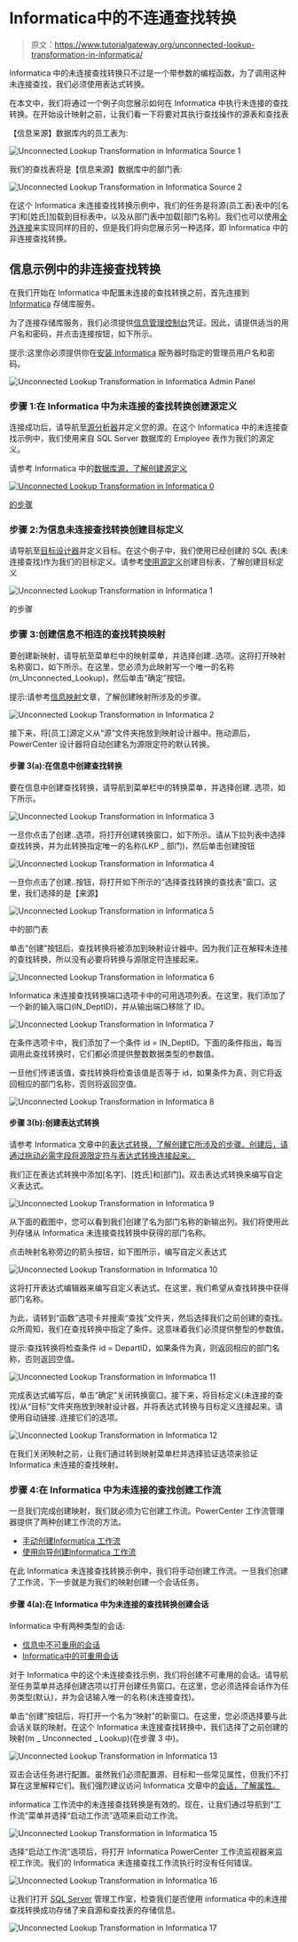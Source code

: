 # Informatica中的不连通查找转换

> 原文：<https://www.tutorialgateway.org/unconnected-lookup-transformation-in-informatica/>

Informatica 中的未连接查找转换只不过是一个带参数的编程函数，为了调用这种未连接查找，我们必须使用表达式转换。

在本文中，我们将通过一个例子向您展示如何在 Informatica 中执行未连接的查找转换。在开始设计映射之前，让我们看一下将要对其执行查找操作的源表和查找表

【信息来源】数据库内的员工表为:

![Unconnected Lookup Transformation in Informatica Source 1](img/0ff8d03a63d3f2d830c98da1fdb1ad4e.png)

我们的查找表将是【信息来源】数据库中的部门表:

![Unconnected Lookup Transformation in Informatica Source 2](img/ad381458ba62b31c1adda685a07425df.png)

在这个 Informatica 未连接查找转换示例中，我们的任务是将源(员工表)表中的[名字]和[姓氏]加载到目标表中，以及从部门表中加载[部门名称]。我们也可以使用[全外连接](https://www.tutorialgateway.org/full-outer-join-in-informatica/)来实现同样的目的，但是我们将向您展示另一种选择，即 Informatica 中的非连接查找转换。

## 信息示例中的非连接查找转换

在我们开始在 Informatica 中配置未连接的查找转换之前，首先连接到 [Informatica](https://www.tutorialgateway.org/informatica/) 存储库服务。

为了连接存储库服务，我们必须提供[信息管理控制台](https://www.tutorialgateway.org/informatica-admin-console/)凭证。因此，请提供适当的用户名和密码，并点击连接按钮，如下所示。

提示:这里你必须提供你在[安装 Informatica](https://www.tutorialgateway.org/how-to-install-informatica/) 服务器时指定的管理员用户名和密码。

![Unconnected Lookup Transformation in Informatica Admin Panel](img/94f8d80d63361b2bfd960a0a92f0d45f.png)

### 步骤 1:在 Informatica 中为未连接的查找转换创建源定义

连接成功后，请导航至[源分析器](https://www.tutorialgateway.org/informatica-source-analyzer/)并定义您的源。在这个 Informatica 中的未连接查找示例中，我们使用来自 SQL Server 数据库的 Employee 表作为我们的源定义。

请参考 Informatica 中的[数据库源，了解创建源定义](https://www.tutorialgateway.org/database-source-in-informatica/)

[![Unconnected Lookup Transformation in Informatica 0](img/d0799f4d0e86e9c4553a07cb49be65be.png)](https://www.tutorialgateway.org/database-source-in-informatica/)

[的步骤](https://www.tutorialgateway.org/database-source-in-informatica/)

### 步骤 2:为信息未连接查找转换创建目标定义

请导航至[目标设计器](https://www.tutorialgateway.org/target-designer-in-informatica/)并定义目标。在这个例子中，我们使用已经创建的 SQL 表(未连接查找)作为我们的目标定义。请参考[使用源定义](https://www.tutorialgateway.org/create-informatica-target-table-using-source-definition/)创建目标表，了解创建目标定义

![Unconnected Lookup Transformation in Informatica 1](img/3f05bc648563be56f925a31028899338.png)

的步骤

### 步骤 3:创建信息不相连的查找转换映射

要创建新映射，请导航至菜单栏中的映射菜单，并选择创建..选项。这将打开映射名称窗口，如下所示。在这里，您必须为此映射写一个唯一的名称(m_Unconnected_Lookup)，然后单击“确定”按钮。

提示:请参考[信息映射](https://www.tutorialgateway.org/informatica-mapping/)文章，了解创建映射所涉及的步骤。

![Unconnected Lookup Transformation in Informatica 2](img/b9e3ebecece0f3f1eacf4ecae252f991.png)

接下来，将[员工]源定义从“源”文件夹拖放到映射设计器中。拖动源后，PowerCenter 设计器将自动创建名为源限定符的默认转换。

#### 步骤 3(a):在信息中创建查找转换

要在信息中创建查找转换，请导航到菜单栏中的转换菜单，并选择创建..选项，如下所示。

![Unconnected Lookup Transformation in Informatica 3](img/bd138d4cf02d048d7f064a57ba969061.png)

一旦你点击了创建..选项，将打开创建转换窗口，如下所示。请从下拉列表中选择查找转换，并为此转换指定唯一的名称(LKP _ 部门)，然后单击创建按钮

![Unconnected Lookup Transformation in Informatica 4](img/256cd4933d84bb0667a9eaaf812256e4.png)

一旦你点击了创建..按钮，将打开如下所示的“选择查找转换的查找表”窗口。这里，我们选择的是【来源】

![Unconnected Lookup Transformation in Informatica 5](img/cc1834b24364d90efd479ec1eab0f0de.png)

中的部门表

单击“创建”按钮后，查找转换将被添加到映射设计器中。因为我们正在解释未连接的查找转换，所以没有必要将转换与源限定符连接起来。

![Unconnected Lookup Transformation in Informatica 6](img/5850b93b403e5ecc073a580591dc8606.png)

Informatica 未连接查找转换端口选项卡中的可用选项列表。在这里，我们添加了一个新的输入端口(IN_DeptID)，并从输出端口移除了 ID。

![Unconnected Lookup Transformation in Informatica 7](img/70ff47602dad3c7a94a65ad295f687be.png)

在条件选项卡中，我们添加了一个条件 id = IN_DeptID。下面的条件指出，每当调用此查找转换时，它们都必须提供整数数据类型的参数值。

一旦他们传递该值，查找转换将检查该值是否等于 id，如果条件为真，则它将返回相应的部门名称，否则将返回空值。

![Unconnected Lookup Transformation in Informatica 8](img/d8d7018458877e739bfb7f5d6333de93.png)

#### 步骤 3(b):创建表达式转换

请参考 Informatica 文章中的[表达式转换，了解创建它所涉及的步骤。创建后，请通过拖动必需字段将源限定符与表达式转换连接起来。](https://www.tutorialgateway.org/expression-transformation-in-informatica/)

我们正在表达式转换中添加[名字]、[姓氏]和[部门]。双击表达式转换来编写自定义表达式。

![Unconnected Lookup Transformation in Informatica 9](img/af59cb12223ffa0e14594cb1b38a59d0.png)

从下面的截图中，您可以看到我们创建了名为部门名称的新输出列。我们将使用此列存储从 Informatica 未连接查找转换中获得的部门名称。

点击映射名称旁边的箭头按钮，如下图所示，编写自定义表达式

![Unconnected Lookup Transformation in Informatica 10](img/37148c1b9c825b42ec9b2f709dce8df9.png)

这将打开表达式编辑器来编写自定义表达式。在这里，我们希望从查找转换中获得部门名称。

为此，请转到“函数”选项卡并搜索“查找”文件夹，然后选择我们之前创建的查找。众所周知，我们在查找转换中指定了条件。这意味着我们必须提供整型的参数值。

提示:查找转换将检查条件 id = DepartID，如果条件为真，则返回相应的部门名称，否则返回空值。

![Unconnected Lookup Transformation in Informatica 11](img/e146c2391ce3bddde1b8af748dacef16.png)

完成表达式编写后，单击“确定”关闭转换窗口。接下来，将目标定义(未连接的查找)从“目标”文件夹拖放到映射设计器，并将表达式转换与目标定义连接起来。请使用自动链接..连接它们的选项。

![Unconnected Lookup Transformation in Informatica 12](img/db1ea8533c4c30461451c27f5cc5f85f.png)

在我们关闭映射之前，让我们通过转到映射菜单栏并选择验证选项来验证 Informatica 未连接的查找映射。

### 步骤 4:在 Informatica 中为未连接的查找创建工作流

一旦我们完成创建映射，我们就必须为它创建工作流。PowerCenter 工作流管理器提供了两种创建工作流的方法。

*   [手动创建Informatica 工作流](https://www.tutorialgateway.org/informatica-workflow/)
*   [使用向导创建Informatica 工作流](https://www.tutorialgateway.org/informatica-workflow-using-wizard/)

在此 Informatica 未连接查找转换示例中，我们将手动创建工作流。一旦我们创建了工作流，下一步就是为我们的映射创建一个会话任务。

#### 步骤 4(a):在 Informatica 中为未连接的查找转换创建会话

Informatica 中有两种类型的会话:

*   [信息中不可重用的会话](https://www.tutorialgateway.org/session-in-informatica/)
*   [Informatica中的可重用会话](https://www.tutorialgateway.org/reusable-session-in-informatica/)

对于 Informatica 中的这个未连接查找示例，我们将创建不可重用的会话。请导航至任务菜单并选择创建选项以打开创建任务窗口。在这里，您必须选择会话作为任务类型(默认)，并为会话输入唯一的名称(未连接查找)。

单击“创建”按钮后，将打开一个名为“映射”的新窗口。在这里，您必须选择要与此会话关联的映射。在这个 Informatica 未连接查找转换中，我们选择了之前创建的映射(m _ Unconnected _ Lookup)(在步骤 3 中)。

![Unconnected Lookup Transformation in Informatica 13](img/c95e4fc2a32aa0d8e94757e51291c3f5.png)

双击会话任务进行配置。虽然我们必须配置源、目标和一些常见属性，但我们不打算在这里解释它们。我们强烈建议访问 Informatica 文章中的[会话，了解属性。](https://www.tutorialgateway.org/session-in-informatica/)

informatica 工作流中的未连接查找转换是有效的。现在，让我们通过导航到“工作流”菜单并选择“启动工作流”选项来启动工作流。

![Unconnected Lookup Transformation in Informatica 15](img/3bf6a4eaf7c901645c5ec86eeb423a11.png)

选择“启动工作流”选项后，将打开 Informatica PowerCenter 工作流监视器来监视工作流。我们的 Informatica 未连接查找工作流执行时没有任何错误。

![Unconnected Lookup Transformation in Informatica 16](img/a57d5961be8b02ed498ecd2bd81958a6.png)

让我们打开 [SQL Server](https://www.tutorialgateway.org/sql/) 管理工作室，检查我们是否使用 informatica 中的未连接查找转换成功存储了来自源和查找表的存储信息。

![Unconnected Lookup Transformation in Informatica 17](img/83c88461aa719a2448df006d8928b177.png)